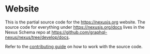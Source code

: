 # Website

This is the partial source code for the https://nexusjs.org website. The source code for everything under https://nexusjs.org/docs lives in the Nexus Schema repo at https://github.com/graphql-nexus/nexus/tree/develop/docs.

Refer to the [contributing guide](/CONTRIBUTING.md) on how to work with the source code.
